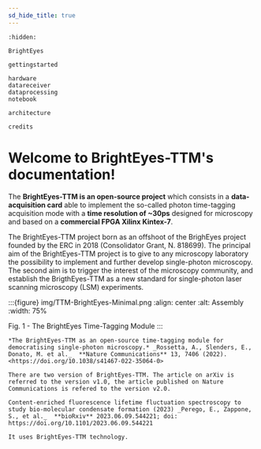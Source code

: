 ```yaml
---
sd_hide_title: true
---
```


```{toctree}
:hidden:

BrightEyes

gettingstarted

hardware
datareceiver
dataprocessing
notebook

architecture

credits
```

# Welcome to BrightEyes-TTM's documentation!

The **BrightEyes-TTM is an open-source project** which consists in a **data-acquisition card** able to implement the so-called photon time-tagging acquisition mode with a **time resolution of ~30ps** designed for microscopy and based on a **commercial FPGA Xilinx Kintex-7**.

The BrightEyes-TTM project born as an offshoot of the BrighEyes project founded by the ERC in 2018 (Consolidator Grant, N. 818699). The principal aim of the BrightEyes-TTM project is to give to any microscopy laboratory the possibility to implement and further develop single-photon microscopy. The second aim is to trigger the interest of the microscopy community, and establish the BrigthEyes-TTM as a new standard for single-photon laser scanning microscopy (LSM) experiments.

:::{figure} img/TTM-BrightEyes-Minimal.png
:align: center
:alt: Assembly
:width: 75%

Fig. 1 - The BrightEyes Time-Tagging Module
:::


```{note}
*The BrightEyes-TTM as an open-source time-tagging module for democratising single-photon microscopy.* _Rossetta, A., Slenders, E., Donato, M. et al._  **Nature Communications** 13, 7406 (2022). <https://doi.org/10.1038/s41467-022-35064-0>

There are two version of BrightEyes-TTM. The article on arXiv is referred to the version v1.0, the article published on Nature Communications is refered to the version v2.0.
```

```{note}
Content-enriched fluorescence lifetime fluctuation spectroscopy to study bio-molecular condensate formation (2023) _Perego, E., Zappone, S., et al._  **bioRxiv** 2023.06.09.544221; doi: https://doi.org/10.1101/2023.06.09.544221

It uses BrightEyes-TTM technology.
```


